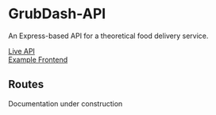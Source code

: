 # GrubDash-API
An Express-based API for a theoretical food delivery service. 

[Live API](https://pacific-woodland-17446.herokuapp.com/)  
[Example Frontend](https://grub-dash-demo-chmsobsfa-ryandavidmercado.vercel.app/)

## Routes
Documentation under construction
